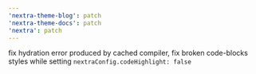 ```yaml
---
'nextra-theme-blog': patch
'nextra-theme-docs': patch
'nextra': patch
---
```


fix hydration error produced by cached compiler, fix broken code-blocks styles while setting `nextraConfig.codeHighlight: false`
